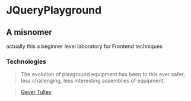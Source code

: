 JQueryPlayground
====================

A misnomer
---------------------

actually this a beginner level laboratory for Frontend techniques

### Technologies

> The evolution of playground equipment has been to this ever safer, less challenging,
> less interesting assemblies of equipment.

> [Gever Tulley](http://www.gevertulley.com/)
